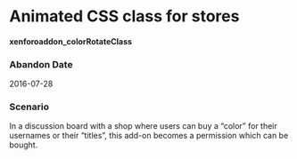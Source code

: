 # Animated CSS class for stores
#### xenforoaddon_colorRotateClass

### Abandon Date

2016-07-28

### Scenario

In a discussion board with a shop where users can buy a “color” for their usernames or their “titles”, this add-on becomes a permission which can be bought.
